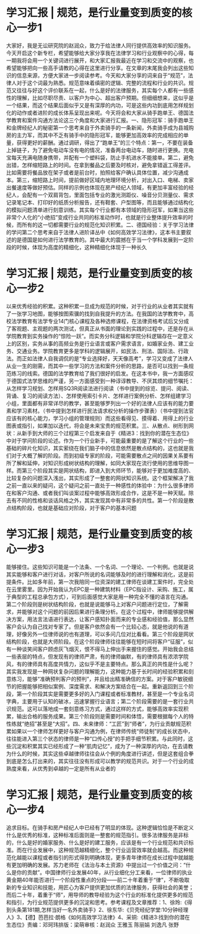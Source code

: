 # 学习汇报 | 规范，是行业量变到质变的核心一步1

大家好，我是无讼研究院的赵润众，致力于给法律人同行提供高效率的知识服务。今天开启这个新专栏，希望能够给大家分享我在法律学习和行业观察中的心得，每一期我将会用一个关键词进行展开，和大家汇报我最近在学习和交流中的观察，也希望能够把向一些高手请教的心得在这里进行分享。在文章的末尾我会列出这些知识的信息来源，方便大家进一步阅读参考。今天和大家分享的词来自于“规范”，法律人对于这个词最为熟悉。规范意味着缜密的逻辑、完整的流程和行业的共识。规范又往往与好这个评价联系在一起，什么是好的法律服务，其实每个人都有一些感性的理解，比如尽职尽责、以客户为中心、超出客户预期。但细细想来，这似乎是一个结果，而这个结果后面似乎又是有深厚的内功，可是这些内功到底用怎样规划化的动作或者进阶的成长体系呈现出来呢。今天将会和大家从骑手跑单王、德国法学教育和案件沟通方法论这三个角度和大家进行汇报。一、隐形冠军：骑手跑单王和金牌经纪人的秘密第一个思考来自于外卖骑手的一条新闻，外卖骑手成为县城购房的主力军，而其中不乏有骑手中的隐形冠军，能够更加高效率的完成相应的单量，获得更好的薪酬。通过调研，得出了“跑单王”的三个特点：第一，不要在装备上掉链子，为了避免电动车没有电的情况，准备两台电动车，随时进行更换。充电宝每天充满电随身携带，并配有一个塑料袋，防止手机进水不能接单。第二，避免出错，怎样缩短路上的时间。在拿到餐品之后要及时核对，避免拿错返工得差评。比如需要将餐品放在架子或者是前台时，拍照给客户确认具体位置，减少沟通成本。第三，缩短路上时间，提前做好区域内地理环境分析，对出入口、电梯、卖家出餐速度等做好预估。同样的示例也体现在房产经纪人领域，有更加丰富经验的经纪人，会配有一个双肩背包，里面包括专业的激光测距仪、噪音分贝测量仪、需求记录笔记本、打印好的纸质分析报告，还有鞋套、户型图等，而且能够通过结构化的模拟问题清单进行刻意训练。其实每个行业都有本领域的隐形冠军，如果当这些非常个人化的“小绝招”变成行业共同的标准动作时，也就是行业整体提升效率的时候，而所有的这一切都需要行业的规范化知识积累。二、德国经验：关于学习法律的学问第二个思考来自于法律人进阶译丛中《如何高效学习法律》，这本书主要叙述的是德国是如何进行法学教育的。其中最大的震撼在于当一个学科发展到一定阶段的时候，体现为高度的精细化，这种精细化体现于一种长久

# 学习汇报 | 规范，是行业量变到质变的核心一步2

以来优秀经验的积累。这种积累一旦成为规范的时候，对于行业的从业者其实就有了一张学习地图，能够按图索骥的找到自我提升的方法。在我国的法学教育中，高校法学教育有法学专业14门核心课程及各种选修课程，在法律资格考试后又分成了客观题、主观题的两次测试，但真正从书面的理论到实践的过程中，还是存在从学院教育到实务操作的“惊险一跃”。而实务分科逻辑和学院分科逻辑存在一定意义上的区别，实务从事的高频业务是行业语言或客户需求语言，如婚家业务、建工业务、交通业务。学院教育更多是学科的逻辑展开，如民法、刑法、国际法、行政法。而正如法律人自我调侃的是“专业选择好，天天像高考”，学习又变成了法律人从业一生的刚需，而其中一些学习的方法和案件分析的思路，是否可以找到一条规范练习的线索。德国的法学教育给了我们很好的启发。在这本书中，我一方面感叹于德国式法学思维的严谨，另一方面感受到一种谆谆教导、不厌其烦的细节嘱托：从怎样学习规划、怎样用SQ3R阅读法进行阅读（书中提到的综览、提问、阅读、背诵、复习的阅读方法）、怎样使用索引卡片、怎样进行案例分析、怎样组建学习小组，里面都有非常详尽的教学，甚至能够罗列出一个好的法律人应该有的能力要素和学习素材。（书中提到怎样进行民法请求权分析的操作步骤表）（书中提到法官应该有的核心能力，学习小组的管理规则）而这些看得见、摸得着、用得上的行业图表或指引，如果加以迭代，将会是未来宝贵的规范积累。三、从散点、树形到网状：从新手到大师的三个过程第三个启发来自于《精进3：找到你的潜在生态位》中对于学问阶段的论述。作为一个行业新手，可能最重要的是了解这个行业的一些基础的碎片化知识，其实萦绕在我们脑子中的信息依然是散点结构的，这也就是我们对于大概了解的阶段。而到初级专家的阶段，可能需要散点之间的因果关系要有所了解和延伸，对知识形成树状结构的理解，如同大家现在流行使用的思维导图一样。而第三个阶段其实是网状结构，即进入到大师环节，能够对于更加难度高的、比较复杂的问题深入浅出，其实形成了一整套的网状知识系统。这个框架解决了我之前一直以来的疑问，这个疑问之前一直处于一种感性的体验中：为什么很多律师在和客户沟通、或者我们叫谈案过程中能够高效形成合作，这是不是一种天赋。除去有不同的性格和谈话风格之外，其实发现其中有非常多的共性。第一个阶段是散点结构阶段，也就是基础应对阶段，对于客户的基本问题

# 学习汇报 | 规范，是行业量变到质变的核心一步3

能够接住。这些知识可能是一个法条、一个名词、一个理论、一个判例。也就是说其实能够和客户进行对话，对客户所说的名词能够及时的进行理解和消化，这是前提条件。比如多年前，第一次我陪同一位资深的建工律师在谈建工案件时，完全处在云里雾里。因为开始我认为EPC是一种建筑材料（EPC指设计、采购、施工，属于典型的工程总承包方式），可到后面感觉大家是用一种完全不懂的语言在沟通。第二个阶段则是树状结构阶段，也就是说能够马上对客户问题进行定位，了解需求，并能够对这个问题的前因后果进行条理分析。在这个过程中，律师能够提供解决方案，用法言法语进行表达，让客户感知扑面而来的专业感和经验值，那么显然客户会认为自己找对专家了。但是客户依然会有一个比较心态，就是他说的有道理，好像另外一位律师说的也有道理，可以多问几位对比看看。第三个阶段是网状结构阶段，也就是大师阶段。在这个阶段律师往往能够在短时间将客户“征服”，似有一种谈笑间客户顾虑灰飞烟灭，恨不得马上伸出手来握住的感觉。开始我会总结一些表层的特点，但发现有的律师严肃，有的律师幽默，有的律师具有浓浓学院风，有的律师具有高度共情力，这似乎不是主要特点。那么真正的共性是什么呢？其实我发现是一种网状复杂问题的理解能力，这种能力基于长时间的经验积累和刻意练习，能够“准确预判客户的预判”，并且给出精准确信的方案。对于客户敏锐细节的把握能够把相似案例、深度需求、和解决方案结合在一起。重新返回到三个阶段，第一个阶段其实是需要更多好的入门课程或者标准教材，甚至是一个专业名词字典，主要用于认知的破冰，迅速掌握行业语言；第二个阶段需要的是一套行业共识规范。这可以落地成一套刻意练习方式，通过这样的方式，能够高效率实现积累，输出合格的服务成果。第三个阶段则是需要时间和体悟，需要根据每个人的特性练就“绝招”甚至是“大招”。四、未来律师：“工匠”到“师者”，为行业贡献规范积累如果以一个律师怎样更好与客户沟通为例，在律师传统“师徒制”的成长状态中，往往能进入第三个状态的律师是一种“口传心授”的手把手细节积累。与此同时，这些沉淀和积累其实已经形成了一种“肌肉记忆”，成为了一种深厚的内功，在去请教为什么的时候，其实这些卓越律师往往会从个例的角度进行讲述，但是这套组合拳到底是怎么打出来的，其实往往没有形成可以教学的规范共识。对于一个行业的成熟度来看，从优秀到卓越的一定是所有从业者的

# 学习汇报 | 规范，是行业量变到质变的核心一步4

追求目标。在骑手和房产经纪人中已经有了明显的体现。这种逻辑恰恰是不断定义什么是优秀的标准，这种标准后面则是一整套的规范指引。很多法律服务是非标的，什么是好的婚家服务、什么是好的建工服务，应该是有一个行业规范和共识标准。而在行业发展中，这种规范越精细化，整个行业运营效率就会越高。而这种规范化越能以课程或者指引的形式得到明确体现，更多青年律师在成长过程中就越能有更加明确的发展。苏力老师在《法治与本土资源》中提出过一个价值之问：“什么是你的贡献”。中国律师行业发展40年，从行业细化分工来看，一位律师的执业黄金期40年能否进行一个阶段性重点的分段——前二十年着重于“律”，不断吸取新的专业知识和技能，用匠心为客户提供更加优质的法律服务，获得社会的美誉；而后二十年，着重于“师”，用导师的教导经验为这个行业的标准化提供更多的规范和指引，为行业规范提供更多的沉淀和思考。参考课程及文章推荐：1、徐玲:《得到头条第181期,怎样当好一名外卖骑手》2、徐东华:《贝壳经纪学堂:10分钟经理人》3、【德】芭芭拉·朗格《如何高效学习法律》4、采铜:《精进3:找到你的潜在生态位》责编：邓珂玮排版：梁萌审核：赵润众 王雅玉 陈丽娟 刘逸凡 张野

